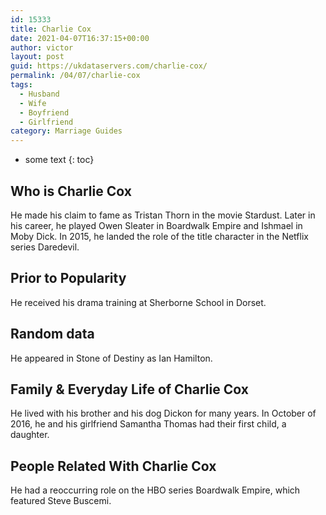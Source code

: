 ```yaml
---
id: 15333
title: Charlie Cox
date: 2021-04-07T16:37:15+00:00
author: victor
layout: post
guid: https://ukdataservers.com/charlie-cox/
permalink: /04/07/charlie-cox
tags:
  - Husband
  - Wife
  - Boyfriend
  - Girlfriend
category: Marriage Guides
---
```


* some text
{: toc}


## Who is Charlie Cox



He made his claim to fame as Tristan Thorn in the movie Stardust. Later in his career, he played Owen Sleater in Boardwalk Empire and Ishmael in Moby Dick. In 2015, he landed the role of the title character in the Netflix series Daredevil.

                
                
                
## Prior to Popularity



He received his drama training at Sherborne School in Dorset.

                
                
                
## Random data



He appeared in Stone of Destiny as Ian Hamilton.

                
                
                
## Family & Everyday Life of Charlie Cox



He lived with his brother and his dog Dickon for many years. In October of 2016, he and his girlfriend Samantha Thomas had their first child, a daughter.

                
                
                
## People Related With Charlie Cox



He had a reoccurring role on the HBO series Boardwalk Empire, which featured Steve Buscemi.

                
              
            
          
          
          